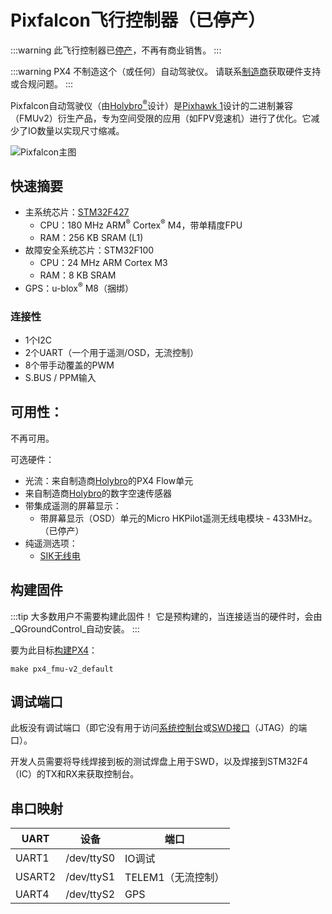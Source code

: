 # Pixfalcon飞行控制器（已停产）

<Badge type="info" text="已停产" px4_current="v1.15" year="2024"/>

:::warning
此飞行控制器已[停产](../flight_controller/autopilot_experimental.md)，不再有商业销售。
:::

:::warning
PX4 不制造这个（或任何）自动驾驶仪。
请联系[制造商](https://holybro.com/)获取硬件支持或合规问题。
:::

Pixfalcon自动驾驶仪（由[Holybro<sup>&reg;</sup>](https://holybro.com/)设计）是[Pixhawk 1](../flight_controller/pixhawk.md)设计的二进制兼容（FMUv2）衍生产品，专为空间受限的应用（如FPV竞速机）进行了优化。它减少了IO数量以实现尺寸缩减。

![Pixfalcon主图](../../assets/hardware/hardware-pixfalcon.png)

## 快速摘要

- 主系统芯片：[STM32F427](https://www.st.com/en/microcontrollers-microprocessors/stm32f427-437.html)
  - CPU：180 MHz ARM<sup>&reg;</sup> Cortex<sup>&reg;</sup> M4，带单精度FPU
  - RAM：256 KB SRAM (L1)
- 故障安全系统芯片：STM32F100
  - CPU：24 MHz ARM Cortex M3
  - RAM：8 KB SRAM
- GPS：u-blox<sup>&reg;</sup> M8（捆绑）

### 连接性

- 1个I2C
- 2个UART（一个用于遥测/OSD，无流控制）
- 8个带手动覆盖的PWM
- S.BUS / PPM输入

## 可用性：

不再可用。

可选硬件：

- 光流：来自制造商[Holybro](https://holybro.com/products/px4flow)的PX4 Flow单元
- 来自制造商[Holybro](https://holybro.com/products/digital-air-speed-sensor-ms4525do)的数字空速传感器
- 带集成遥测的屏幕显示：
  - 带屏幕显示（OSD）单元的Micro HKPilot遥测无线电模块 - 433MHz。（已停产）
- 纯遥测选项：
  - [SIK无线电](../telemetry/sik_radio.md)

## 构建固件

:::tip
大多数用户不需要构建此固件！
它是预构建的，当连接适当的硬件时，会由_QGroundControl_自动安装。
:::

要为此目标[构建PX4](../dev_setup/building_px4.md)：

```
make px4_fmu-v2_default
```

## 调试端口

此板没有调试端口（即它没有用于访问[系统控制台](../debug/system_console.md)或[SWD接口](../debug/swd_debug.md)（JTAG）的端口）。

开发人员需要将导线焊接到板的测试焊盘上用于SWD，以及焊接到STM32F4（IC）的TX和RX来获取控制台。

## 串口映射

| UART   | 设备       | 端口                     |
| ------ | ---------- | ------------------------ |
| UART1  | /dev/ttyS0 | IO调试                   |
| USART2 | /dev/ttyS1 | TELEM1（无流控制）       |
| UART4  | /dev/ttyS2 | GPS                      |

<!-- Note: Got ports using https://github.com/PX4/PX4-user_guide/pull/672#issuecomment-598198434 -->
